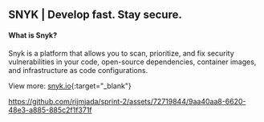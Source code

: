 ## SNYK |  Develop fast. Stay secure. 
#### What is Snyk?
Snyk is a platform that allows you to scan, prioritize, and fix security vulnerabilities in your code, open-source dependencies, container images, and infrastructure as code configurations.

View more: [snyk.io](https://snyk.io/){:target="_blank"}

https://github.com/rijmjada/sprint-2/assets/72719844/9aa40aa8-6620-48e3-a885-885c2f1f371f

